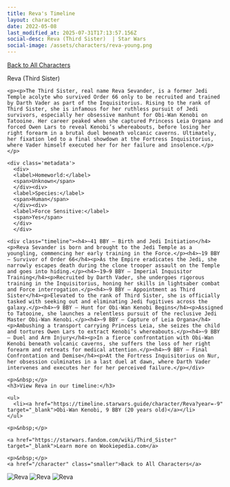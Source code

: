 ```yaml
---
title: Reva's Timeline
layout: character
date: 2022-05-08
last_modified_at: 2025-07-31T17:13:57.156Z
social-desc: Reva (Third Sister)  | Star Wars
social-image: /assets/characters/reva-young.png
---
```

<a href="/character" class="smaller">Back to All Characters</a>

<div class="character-profile container">
  <div class="col-10">
    <p>
    Reva (Third Sister)             
    </p>

    <p><p>The Third Sister, real name Reva Sevander, is a former Jedi Temple acolyte who survived Order 66 only to be recruited and trained by Darth Vader as part of the Inquisitorius. Rising to the rank of Third Sister, she is infamous for her ruthless pursuit of Jedi survivors, especially her obsessive manhunt for Obi-Wan Kenobi on Tatooine. Her career peaked when she captured Princess Leia Organa and forced Owen Lars to reveal Kenobi’s whereabouts, before losing her right forearm in a brutal duel beneath volcanic caverns. Ultimately, her fixation led to a final showdown at the Fortress Inquisitorius, where Vader himself executed her for her failure and insolence.</p></p>
    
    <div class='metadata'>
      <div>
      <label>Homeworld:</label>
      <span>Unknown</span>
      </div><div>
      <label>Species:</label>
      <span>Human</span>
      </div><div>
      <label>Force Sensitive:</label>
      <span>Yes</span>
      </div>
      </div>

    <div class="timeline"><h4>~41 BBY – Birth and Jedi Initiation</h4><p>Reva Sevander is born and brought to the Jedi Temple as a youngling, commencing her early training in the Force.</p><h4>~19 BBY – Survivor of Order 66</h4><p>As the Empire eradicates the Jedi, she narrowly escapes death during the clone trooper assault on the Temple and goes into hiding.</p><h4>~19–9 BBY – Imperial Inquisitor Training</h4><p>Recruited by Darth Vader, she undergoes rigorous training in the Inquisitorius, honing her skills in lightsaber combat and Force interrogation.</p><h4>~9 BBY – Appointment as Third Sister</h4><p>Elevated to the rank of Third Sister, she is officially tasked with seeking out and eliminating Jedi fugitives across the galaxy.</p><h4>~9 BBY – Hunt for Obi-Wan Kenobi Begins</h4><p>Assigned to Tatooine, she launches a relentless pursuit of the reclusive Jedi Master Obi-Wan Kenobi.</p><h4>~9 BBY – Capture of Leia Organa</h4><p>Ambushing a transport carrying Princess Leia, she seizes the child and tortures Owen Lars to extract Kenobi’s whereabouts.</p><h4>~9 BBY – Duel and Arm Injury</h4><p>In a fierce confrontation with Obi-Wan Kenobi beneath volcanic caverns, she suffers the loss of her right forearm and retreats for medical attention.</p><h4>~9 BBY – Final Confrontation and Demise</h4><p>At the Fortress Inquisitorius on Nur, her obsession culminates in a last duel at dawn, where Darth Vader intervenes and executes her for her perceived failure.</p></div>
    
    <p>&nbsp;</p>
    <h3>View Reva in our timeline:</h3>

    <ul>
      <li><a href="https://timeline.starwars.guide/character/Reva?year=-9" target="_blank">Obi-Wan Kenobi, 9 BBY (20 years old)</a></li>
    </ul>

    <p>&nbsp;</p>

    <a href="https://starwars.fandom.com/wiki/Third_Sister" target="_blank">Learn more on Wookiepedia.com</a>

    <p>&nbsp;</p>
    <a href="/character" class="smaller">Back to All Characters</a>
  </div>
  <div class="character_image col-2">
    <img src="https://timeline.starwars.guide//images/reva-young.png" alt="Reva" />
<img src="https://timeline.starwars.guide//images/reva.png" alt="Reva" />
    <img src="https://timeline.starwars.guide//images/reva-young.png" alt="Reva" />
    <script async src="https://pagead2.googlesyndication.com/pagead/js/adsbygoogle.js?client=ca-pub-6056590143595280"
        crossorigin="anonymous"></script>
    <!-- starwars character -->
    <ins class="adsbygoogle"
        style="display:block"
        data-ad-client="ca-pub-6056590143595280"
        data-ad-slot="1622037034"
        data-ad-format="auto"
        data-full-width-responsive="true"></ins>
    <script>
        (adsbygoogle = window.adsbygoogle || []).push({});
    </script>
  </div>
</div>
